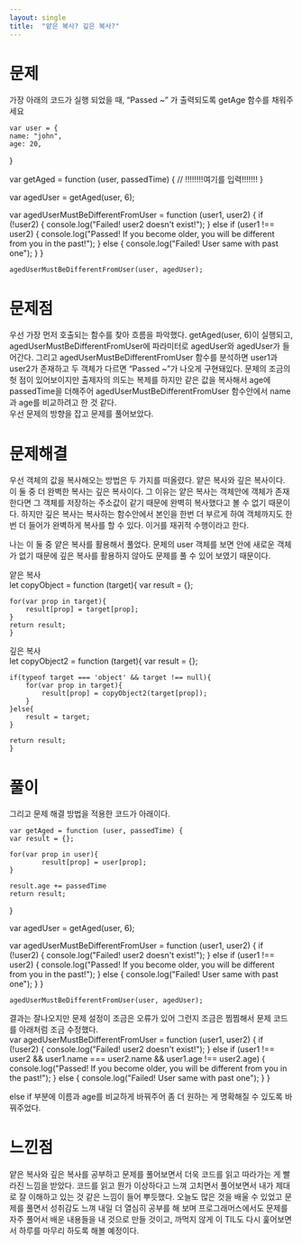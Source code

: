 ```yaml
---
layout: single
title:  "얕은 복사? 깊은 복사?"
---
```


# 문제

가장 아래의 코드가 실행 되었을 때, “Passed ~” 가 출력되도록 getAge 함수를 채워주세요  
  
    var user = {
    name: "john",
    age: 20,
}

var getAged = function (user, passedTime) {
  // !!!!!!!!여기를 입력!!!!!!!
}


var agedUser = getAged(user, 6);

var agedUserMustBeDifferentFromUser = function (user1, user2) {
    if (!user2) {
		    console.log("Failed! user2 doesn't exist!");
	} else if (user1 !== user2) { 
        console.log("Passed! If you become older, you will be different from you in the past!");
    } else {
        console.log("Failed! User same with past one");
    }
}

    agedUserMustBeDifferentFromUser(user, agedUser);
  
# 문제점  
  
우선 가장 먼저 호출되는 함수를 찾아 흐름을 파악했다.
getAged(user, 6)이 실행되고, agedUserMustBeDifferentFromUser에 파라미터로 agedUser와 agedUser가 들어간다.
그리고 agedUserMustBeDifferentFromUser 함수를 분석하면 user1과 user2가 존재하고 두 객체가 다르면 “Passed ~”가 나오게 구현돼있다.
문제의 조금의 헛 점이 있어보이지만 출제자의 의도는 복제를 하지만 같은 값을 복사해서 age에 passedTime을 더해주어 agedUserMustBeDifferentFromUser 함수안에서 name과 age를 비교하려고 한 것 같다.  
우선 문제의 방향을 잡고 문제를 풀어보았다.


# 문제해결  

우선 객체의 값을 복사해오는 방법은 두 가지를 떠올렸다. 얕은 복사와 깊은 복사이다.  
이 둘 중 더 완벽한 복사는 깊은 복사이다. 그 이유는 얕은 복사는 객체안에 객체가 존재한다면 그 객체를 저장하는 주소값이 같기 때문에 완벽히 복사했다고 볼 수 없기 때문이다.
하지만 깊은 복사는 복사하는 함수안에서 본인을 한번 더 부르게 하여 객체까지도 한 번 더 들어가 완벽하게 복사를 할 수 있다. 이거를 재귀적 수행이라고 한다.  
  
나는 이 둘 중 얕은 복사를 활용해서 풀었다. 문제의 user 객체를 보면 안에 새로운 객체가 없기 때문에 깊은 복사를 활용하지 않아도 문제를 풀 수 있어 보였기 때문이다.

얕은 복사  
    let copyObject = function (target){
    var result = {};


    for(var prop in target){
        result[prop] = target[prop];
    }
    return result;
    }
  
깊은 복사  
    let copyObject2 = function (target){
    var result = {};

    if(typeof target === 'object' && target !== null){
        for(var prop in target){
            result[prop] = copyObject2(target[prop]);
        }
    }else{
        result = target;
    }
    
    return result;
    }
  
# 풀이  
  
그리고 문제 해결 방법을 적용한 코드가 아래이다.  
  
    var getAged = function (user, passedTime) {
    var result = {};

    for(var prop in user){
            result[prop] = user[prop];
    }
    
    result.age += passedTime
    return result;
}

var agedUser = getAged(user, 6);

var agedUserMustBeDifferentFromUser = function (user1, user2) {
    if (!user2) {
		    console.log("Failed! user2 doesn't exist!");
	} else if (user1 !== user2) { 
        console.log("Passed! If you become older, you will be different from you in the past!");
    } else {
        console.log("Failed! User same with past one");
    }
}

    agedUserMustBeDifferentFromUser(user, agedUser);
  
결과는 잘나오지만 문제 설정이 조금은 오류가 있어 그런지 조금은 찜찜해서 문제 코드를 아래처럼 조금 수정했다.  
    var agedUserMustBeDifferentFromUser = function (user1, user2) {
    if (!user2) {
		    console.log("Failed! user2 doesn't exist!");
	} else if (user1 !== user2 && user1.name === user2.name && user1.age !== user2.age) { 
        console.log("Passed! If you become older, you will be different from you in the past!");
    } else {
        console.log("Failed! User same with past one");
    }
    }
  
else if 부분에 이름과 age를 비교하게 바꿔주어 좀 더 원하는 게 명확해질 수 있도록 바꿔주었다.
  
# 느낀점  
  
얕은 복사와 깊은 복사를 공부하고 문제를 풀어보면서 더욱 코드를 읽고 따라가는 게 빨라진 느낌을 받았다. 코드를 읽고 뭔가 이상하다고 느껴 고치면서 풀어보면서 내가 제대로 잘 이해하고 있는 것 같은 느낌이 들어 뿌듯했다.
오늘도 많은 것을 배울 수 있었고 문제를 풀면서 성취감도 느껴 내일 더 열심히 공부를 해 보며 프로그래머스에서도 문제를 자주 풀어서 배운 내용들을 내 것으로 만들 것이고, 까먹지 않게 이 TIL도 다시 훑어보면서 하루를 마무리 하도록 해볼 예정이다.
  
